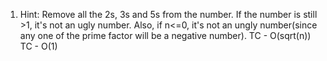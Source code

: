 1) Hint: Remove all the 2s, 3s and 5s from the number. If the number is still >1, it's not an ugly number. Also, if n<=0, it's not an ungly number(since any one of the prime factor will be a negative number). TC - O(sqrt(n)) TC - O(1)